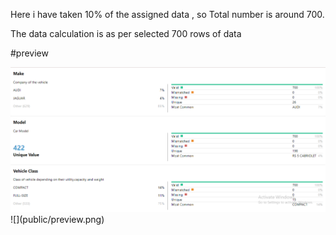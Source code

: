 Here i have taken 10% of the assigned data , so Total number is around 700.

The data calculation is as per selected 700 rows of data

#preview

<img src="public/preview.png">
![](public/preview.png)

